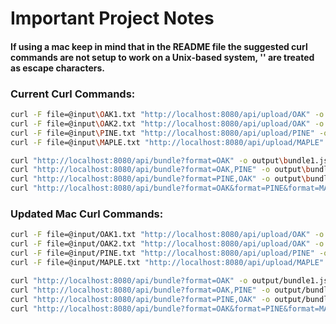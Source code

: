 # Important Project Notes
#### If using a mac keep in mind that in the README file the suggested curl commands are not setup to work on a Unix-based system, '\' are treated as escape characters.

### Current Curl Commands:
```bash
curl -F file=@input\OAK1.txt "http://localhost:8080/api/upload/OAK" -o output\OAK1.json
curl -F file=@input\OAK2.txt "http://localhost:8080/api/upload/OAK" -o output\OAK2.json
curl -F file=@input\PINE.txt "http://localhost:8080/api/upload/PINE" -o output\PINE.json
curl -F file=@input\MAPLE.txt "http://localhost:8080/api/upload/MAPLE" -o output\MAPLE.json

curl "http://localhost:8080/api/bundle?format=OAK" -o output\bundle1.json
curl "http://localhost:8080/api/bundle?format=OAK,PINE" -o output\bundle2.json
curl "http://localhost:8080/api/bundle?format=PINE,OAK" -o output\bundle3.json
curl "http://localhost:8080/api/bundle?format=OAK&format=PINE&format=MAPLE&minPrice=200&maxPrice=300" -o output\bundle4.json
```

### Updated Mac Curl Commands:
```bash
curl -F file=@input/OAK1.txt "http://localhost:8080/api/upload/OAK" -o output/OAK1.json
curl -F file=@input/OAK2.txt "http://localhost:8080/api/upload/OAK" -o output/OAK2.json
curl -F file=@input/PINE.txt "http://localhost:8080/api/upload/PINE" -o output/PINE.json
curl -F file=@input/MAPLE.txt "http://localhost:8080/api/upload/MAPLE" -o output/MAPLE.json

curl "http://localhost:8080/api/bundle?format=OAK" -o output/bundle1.json
curl "http://localhost:8080/api/bundle?format=OAK,PINE" -o output/bundle2.json
curl "http://localhost:8080/api/bundle?format=PINE,OAK" -o output/bundle3.json
curl "http://localhost:8080/api/bundle?format=OAK&format=PINE&format=MAPLE&minPrice=200&maxPrice=300" -o output/bundle4.json
```
